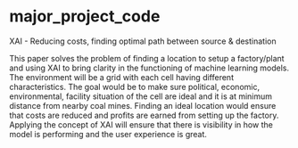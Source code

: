 # major_project_code
XAI - Reducing costs, finding optimal path between source &amp; destination

This paper solves the problem of finding a location to setup a factory/plant and using XAI to bring clarity in the functioning of machine learning models. The environment will be a grid with each cell having different characteristics. The goal would be to make sure political, economic, environmental, facility situation of the cell are ideal and it is at minimum distance from nearby coal mines. Finding an ideal location would ensure that costs are reduced and profits are earned from setting up the factory. Applying the concept of XAI will ensure that there is visibility in how the model is performing and the user experience is great.
